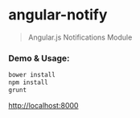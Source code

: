 
# angular-notify

> Angular.js Notifications Module

### Demo & Usage:

```bash
bower install
npm install
grunt
```

[http://localhost:8000](http://localhost:8000/)
